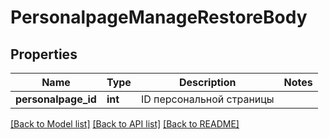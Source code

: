# PersonalpageManageRestoreBody

## Properties
Name | Type | Description | Notes
------------ | ------------- | ------------- | -------------
**personalpage_id** | **int** | ID персональной страницы | 

[[Back to Model list]](../README.md#documentation-for-models) [[Back to API list]](../README.md#documentation-for-api-endpoints) [[Back to README]](../README.md)


